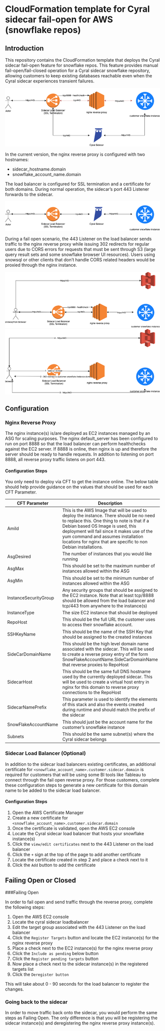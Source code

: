 # CloudFormation template for Cyral sidecar fail-open for AWS (snowflake repos)

## Introduction

This repository contains the CloudFormation template that deploys the Cyral sidecar fail-open feature for snowflake repos.
This feature provides manual fail-open/fail-closed operation for a Cyral sidecar snowflake repository,
allowing customers to keep existing databases reachable even when the Cyral sidecar experiences transient
failures.

![Cyral Sidecar Fail Open - Overview](../img/snowflake_fail_open_traffic.png)

In the current version, the nginx reverse proxy is configured with two hostnames:

 - sidecar_hostname.domain
 - snowflake_account_name.domain

The load balancer is configured for SSL termination and a certificate for both domains. During normal operation, the
sidecar’s port 443 Listener forwards to the sidecar.

![Cyral Sidecar Fail Open - Normal Operation](../img/snowflake_fail_open_normal_operation.png)

During a fail open scenario, the 443 Listener on the load balancer sends traffic to the nginx reverse proxy while issuing
302 redirects for regular users due to CORS errors for requests that must be sent through S3 (large query result sets and
some snowflake browser UI resources). Users using snowsql or other clients that don’t handle CORS related headers would
be proxied through the nginx instance.

![Cyral Sidecar Fail Open - Failure non-browser](../img/snowflake_fail_open_nonbrowser-flows.png)
![Cyral Sidecar Fail Open - Failure browser](../img/snowflake_fail_open_browser-flows.png)

## Configuration

### Nginx Reverse Proxy
The nginx instance(s) is/are deployed as EC2 instances managed by an ASG for scaling purposes. The nginx default_server
has been configured to run on port 8888 so that the load balancer can perform healthchecks against the EC2 server. If
8888 is online, then nginx is up and therefore the server should be ready to handle requests. In addition to listening on
port 8888, all reverse proxy traffic listens on port 443.

#### Configuration Steps
You only need to deploy via CFT to get the instance online. The below table should help provide guidance on the values that
should be used for each CFT Parameter.

| CFT Parameter         | Description                                                                                                                                                                                                                                                                                                                        | Example                                                       |
|-----------------------|------------------------------------------------------------------------------------------------------------------------------------------------------------------------------------------------------------------------------------------------------------------------------------------------------------------------------------|---------------------------------------------------------------|
| AmiId                 | This is the AWS Image that will be used to deploy the instance. There should be no need to replace this. One thing to note is that if a Debian based OS Image is used, this deployment will fail since it makes use of the yum command and assumes installation locations for nginx that are specific to non Debian installations. | /aws/service/ami-amazon-linux-latest/amzn2-ami-hvm-x86_64-gp2 |
| AsgDesired            | The number of instances that you would like running                                                                                                                                                                                                                                                                                | 1                                                             |
| AsgMax                | This should be set to the maximum number of instances allowed within the ASG                                                                                                                                                                                                                                                       | 2                                                             |
| AsgMin                | This should be set to the minimum number of instances allowed within the ASG                                                                                                                                                                                                                                                       | 1                                                             |
| InstanceSecurityGroup | Any security groups that should be assigned to the EC2 instance. Note that at least tcp/8888 should be allowed from the load balancer and tcp/443 from anywhere to the instance(s)                                                                                                                                                 | Allow-HTTP-HTTPS                                              |
| InstanceType          | The size EC2 instance that should be deployed                                                                                                                                                                                                                                                                                      | t2.medium                                                     |
| RepoHost              | This should be the full URL the customer uses to access their snowflake account.                                                                                                                                                                                                                                                   | xx#####.snowflakecomputing.com                                |
| SSHKeyName            | This should be the name of the SSH Key that should be assigned to the created instances                                                                                                                                                                                                                                            | AWS_SSH_Key                                                   |
| SideCarDomainName     | This should be the high level domain name associated with the sidecar. This will be used to create a reverse proxy entry of the form SnowFlakeAccountName.SideCarDomainName that reverse proxies to RepoHost                                                                                                                       | aws.mydomain.us                                               |
| SidecarHost           | This should be the same full DNS hostname used by the currently deployed sidecar. This will be used to create a virtual host entry in nginx for this domain to reverse proxy connections to the RepoHost                                                                                                                           | sidecar.aws.mydomain.us                                       |
| SidecarNamePrefix     | This parameter is used to identify the elements of this stack and also the events created during runtime and should match the prefix of the sidecar                                                                                                                                                                                | cyral-xyz123                                                  |
| SnowFlakeAccountName  | This should just be the account name for the customer’s snowflake instance                                                                                                                                                                                                                                                         | xx#####                                                       |
| Subnets               | This should be the same subnet(s) where the Cyral sidecar belongs                                                                                                                                                                                                                                                                  | subnet-000XXX                                                 |

### Sidecar Load Balancer (Optional)
In addition to the sidecar load balancers existing certificates, an additional certificate for
`<snowflake_account_name>.customer.sidecar.domain` is required for customers that will be using some BI tools like Tableau
to connect through the fail open reverse proxy. For those customers, complete these configuration steps to generate a new
certificate for this domain name to be added to the sidecar load balancer.

#### Configuration Steps

1. Open the AWS Certificate Manager
2. Create a new certificate for `<snowflake_account_name>.customer.sidecar.domain`
3. Once the certificate is validated, open the AWS EC2 console
4. Locate the Cyral sidecar load balancer that hosts your snowflake instance(s)
5. Click the `view/edit certificates` next to the 443 Listener on the load balancer
6. Click the `+` sign at the top of the page to add another certificate
7. Locate the certificate created in step 2 and place a check next to it
8. Click the `Add` button to add the certificate 

## Failing Open or Closed

###Failing Open

In order to fail open and send traffic through the reverse proxy, complete the following steps:

1. Open the AWS EC2 console
2. Locate the cyral sidecar loadbalancer
3. Edit the target group associated with the 443 Listener on the load balancer
4. Click the `Register Targets` button and locate the EC2 instance(s) for the nginx reverse proxy
5. Place a check next to the EC2 instance(s) for the nginx reverse proxy
6. Click the `Include as pending` below button
7. Click the `Register pending targets` button
8. Now place a check next to the sidecar instance(s) in the registered targets list
9. Click the `Deregister button`

This will take about 0 - 90 seconds for the load balancer to register the changes.

### Going back to the sidecar

In order to move traffic back onto the sidecar, you would perform the same steps as Failing Open.
The only difference is that you will be registering the sidecar instance(s) and deregistering the nginx
reverse proxy instance(s).



